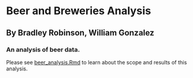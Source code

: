 # Beer and Breweries Analysis 
## By Bradley Robinson, William Gonzalez  

### An analysis of beer data.  
  
Please see [beer_analysis.Rmd](./beer_analysis.Rmd) to learn about the scope and results of this analysis. 
